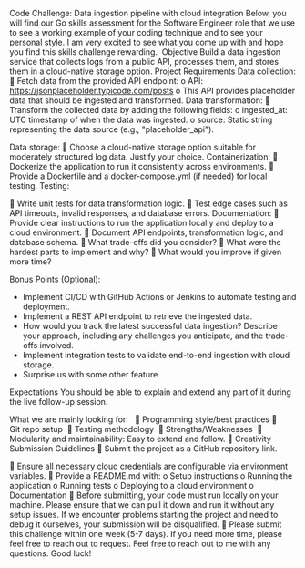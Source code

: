 Code Challenge: Data ingestion pipeline with cloud
integration
Below, you will find our Go skills assessment for the Software Engineer role that we use
to see a working example of your coding technique and to see your personal style. I am
very excited to see what you come up with and hope you find this skills challenge
rewarding. 
Objective
Build a data ingestion service that collects logs from a public API, processes them, and
stores them in a cloud-native storage option.
Project Requirements
Data collection:
 Fetch data from the provided API endpoint:
o API: https://jsonplaceholder.typicode.com/posts
o This API provides placeholder data that should be ingested and
transformed.
Data transformation:
 Transform the collected data by adding the following fields:
o ingested_at: UTC timestamp of when the data was ingested.
o source: Static string representing the data source (e.g.,
&quot;placeholder_api&quot;).

Data storage:
 Choose a cloud-native storage option suitable for moderately structured log data.
Justify your choice.
Containerization:
 Dockerize the application to run it consistently across environments.
 Provide a Dockerfile and a docker-compose.yml (if needed) for local testing.
Testing:

 Write unit tests for data transformation logic.
 Test edge cases such as API timeouts, invalid responses, and database errors.
Documentation:
 Provide clear instructions to run the application locally and deploy to a cloud
environment.
 Document API endpoints, transformation logic, and database schema.
 What trade-offs did you consider?
 What were the hardest parts to implement and why?
 What would you improve if given more time?

Bonus Points (Optional):
- Implement CI/CD with GitHub Actions or Jenkins to automate testing and
deployment.
- Implement a REST API endpoint to retrieve the ingested data.
- How would you track the latest successful data ingestion? Describe your
approach, including any challenges you anticipate, and the trade-offs involved.
- Implement integration tests to validate end-to-end ingestion with cloud storage.
- Surprise us with some other feature

Expectations
You should be able to explain and extend any part of it during
the live follow-up session.

What we are mainly looking for:  
 Programming style/best practices
 Git repo setup 
 Testing methodology 
 Strengths/Weaknesses 
 Modularity and maintainability: Easy to extend and follow.
 Creativity
Submission Guidelines
 Submit the project as a GitHub repository link.

 Ensure all necessary cloud credentials are configurable via environment
variables.
 Provide a README.md with:
o Setup instructions
o Running the application
o Running tests
o Deploying to a cloud environment
o Documentation
 Before submitting, your code must run locally on your machine. Please ensure
that we can pull it down and run it without any setup issues. If we encounter
problems starting the project and need to debug it ourselves, your submission
will be disqualified.
 Please submit this challenge within one week (5-7 days). If you need more time,
please feel free to reach out to request.
Feel free to reach out to me with any questions. Good luck!